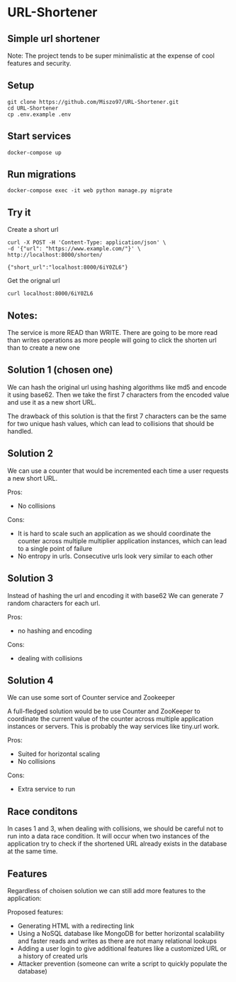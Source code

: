 # URL-Shortener
## Simple url shortener

Note: The project tends to be super minimalistic at the expense of cool features and security.

## Setup
```
git clone https://github.com/Miszo97/URL-Shortener.git
cd URL-Shortener
cp .env.example .env
```
## Start services
```
docker-compose up
```
## Run migrations
```
docker-compose exec -it web python manage.py migrate
```

## Try it 

Create a short url
```
curl -X POST -H 'Content-Type: application/json' \
-d '{"url": "https://www.example.com/"}' \
http://localhost:8000/shorten/
```

`{"short_url":"localhost:8000/6iY0ZL6"}`

Get the orignal url
```
curl localhost:8000/6iY0ZL6
```

## Notes: 
The service is more READ than WRITE.
There are going to be more read than writes operations as more people will going to click the shorten url than to create a new one

## Solution 1 (chosen one) 

We can hash the original url using hashing algorithms like md5 and encode it using base62. Then we take the first 7 characters from the encoded value and use it as a new short URL.

The drawback of this solution is that the first 7 characters can be the same for two unique hash values, which can lead to collisions that should be handled.

## Solution 2

We can use a counter that would be incremented each time a user requests a new short URL.

Pros:

- No collisions

Cons:

- It is hard to scale such an application as we should coordinate the counter across multiple multiplier application instances, which can lead to a single point of failure
- No entropy in urls. Consecutive urls look very similar to each other

## Solution 3

Instead of hashing the url and encoding it with base62 We can generate 7 random characters for each url.

Pros:

+ no hashing and encoding

Cons:

- dealing with collisions


## Solution 4

We can use some sort of Counter service and Zookeeper

A full-fledged solution would be to use Counter and ZooKeeper to coordinate the current value of the counter across multiple application instances or servers. This is probably the way services like tiny.url work.

Pros:

- Suited for horizontal scaling
- No collisions

Cons:

- Extra service to run 

## Race conditons

In cases 1 and 3, when dealing with collisions, we should be careful not to run into a data race condition. It will occur when two instances of the application try to check if the shortened URL already exists in the database at the same time.



## Features

Regardless of choisen solution we can still add more features to the application:

Proposed features:
- Generating HTML with a redirecting link
- Using a NoSQL database like MongoDB for better horizontal scalability and faster reads and  writes as there are not many relational lookups
- Adding a user login to give additional features like a customized URL or a history of created urls
- Attacker prevention (someone can write a script to quickly populate the database)
